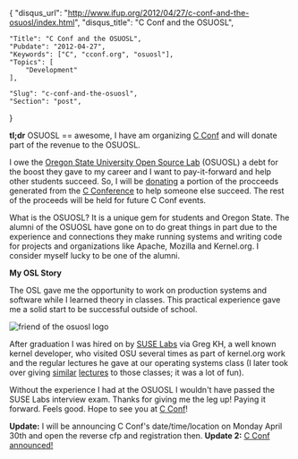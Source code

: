 {
	"disqus_url": "http://www.ifup.org/2012/04/27/c-conf-and-the-osuosl/index.html",
	"disqus_title": "C Conf and the OSUOSL",

	"Title": "C Conf and the OSUOSL",
	"Pubdate": "2012-04-27",
	"Keywords": ["C", "cconf.org", "osuosl"],
	"Topics": [
		"Development"
	],

	"Slug": "c-conf-and-the-osuosl",
	"Section": "post",
}

**tl;dr** OSUOSL == awesome, I have am organizing [C Conf][cconf] and
will donate part of the revenue to the OSUOSL.

I owe the [Oregon State University Open Source Lab][osuosl] (OSUOSL) a debt for
the boost they gave to my career and I want to pay-it-forward and help other
students succeed. So, I will be [donating][donating] a portion of the procceeds
generated from the [C Conference][cconf] to help someone else succeed. The rest
of the proceeds will be held for future C Conf events.

[cconf]: http://cconf.org
[osuosl]: http://osuosl.org
[donating]: http://osuosl.org/faq

What is the OSUOSL? It is a unique gem for students and Oregon State.
The alumni of the OSUOSL have gone on to do great things in part due to
the experience and connections they make running systems and writing
code for projects and organizations like Apache, Mozilla and Kernel.org.
I consider myself lucky to be one of the alumni.

**My OSL Story**

The OSL gave me the opportunity to work on production systems and
software while I learned theory in classes. This practical experience
gave me a solid start to be successful outside of school.

<img class="alignleft" src="/images/osuosl_friend.png" alt="friend of the osuosl logo" />

After graduation I was hired on by [SUSE Labs][suselabs] via Greg KH, a
well known kernel developer, who visited OSU several times as part of
kernel.org work and the regular lectures he gave at our operating
systems class (I later took over giving [similar][kernel-tutorial]
[lectures][kernel-development] to those classes; it was a lot of fun).

[kernel-tutorial]: https://github.com/philips/kernel-tutorial
[kernel-development]: https://github.com/philips/kernel-development
[suselabs]: http://lizards.opensuse.org/2011/08/22/opensuse-conference-2011-straight-from-the-lab/

Without the experience I had at the OSUOSL I wouldn't have passed the
SUSE Labs interview exam. Thanks for giving me the leg up! Paying it
forward. Feels good. Hope to see you at [C Conf][cconf]!

**Update:** I will be announcing C Conf's date/time/location on Monday April
30th and open the reverse cfp and registration then.
**Update 2:** [C Conf announced!][cconf]
